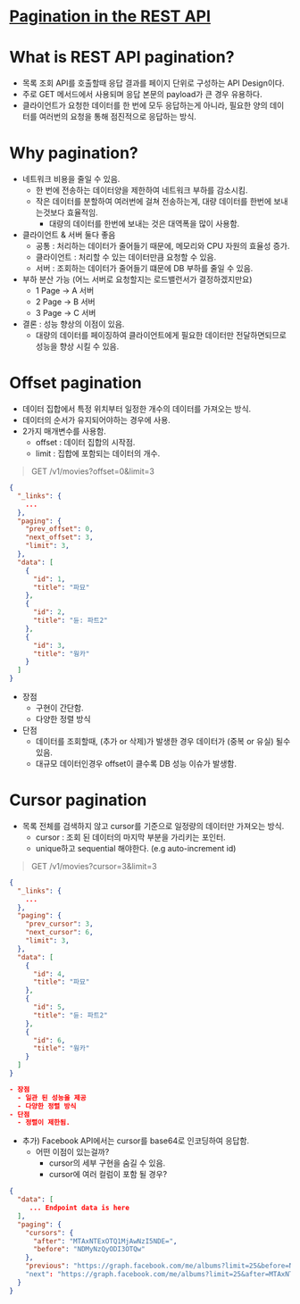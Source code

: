 # [Pagination in the REST API](https://developer.atlassian.com/server/confluence/pagination-in-the-rest-api/)

# What is REST API pagination?
- 목록 조회 API를 호출할때 응답 결과를 페이지 단위로 구성하는 API Design이다.
- 주로 GET 메서드에서 사용되며 응답 본문의 payload가 큰 경우 유용하다.
- 클라이언트가 요청한 데이터를 한 번에 모두 응답하는게 아니라, 필요한 양의 데이터를 여러번의 요청을 통해 점진적으로 응답하는 방식.

# Why pagination?
- 네트워크 비용을 줄일 수 있음.
  - 한 번에 전송하는 데이터양을 제한하여 네트워크 부하를 감소시킴.
  - 작은 데이터를 분할하여 여러번에 걸쳐 전송하는게, 대량 데이터를 한번에 보내는것보다 효율적임.
    - 대량의 데이터를 한번에 보내는 것은 대역폭을 많이 사용함.
- 클라이언트 & 서버 둘다 좋음
  - 공통 : 처리하는 데이터가 줄어들기 때문에, 메모리와 CPU 자원의 효율성 증가.
  - 클라이언트 : 처리할 수 있는 데이터만큼 요청할 수 있음.
  - 서버 : 조회하는 데이터가 줄어들기 떄문에 DB 부하를 줄일 수 있음.
- 부하 분산 가능 (어느 서버로 요청할지는 로드밸런서가 결정하겠지만요)
  - 1 Page -> A 서버
  - 2 Page -> B 서버
  - 3 Page -> C 서버
- 결론 : 성능 향상의 이점이 있음.
  - 대량의 데이터를 페이징하여 클라이언트에게 필요한 데이터만 전달하면되므로 성능을 향상 시킬 수 있음.

# Offset pagination
- 데이터 집합에서 특정 위치부터 일정한 개수의 데이터를 가져오는 방식.
- 데이터의 순서가 유지되어야하는 경우에 사용.
- 2가지 매개변수를 사용함.
  - offset : 데이터 집합의 시작점. 
  - limit : 집합에 포함되는 데이터의 개수.
> GET /v1/movies?offset=0&limit=3
```json
{
  "_links": {
    ...
  },
  "paging": {
    "prev_offset": 0,
    "next_offset": 3,
    "limit": 3,
  },
  "data": [
    {
      "id": 1,
      "title": "파묘"
    },
    {
      "id": 2,
      "title": "듄: 파트2"
    },
    {
      "id": 3,
      "title": "웡카"
    }
  ]
}
```
- 장점
  - 구현이 간단함.
  - 다양한 정렬 방식 
- 단점
  - 데이터를 조회할때, (추가 or 삭제)가 발생한 경우 데이터가 (중복 or 유실) 될수 있음.
  - 대규모 데이터인경우 offset이 클수록 DB 성능 이슈가 발생함.

# Cursor pagination
- 목록 전체를 검색하지 않고 cursor를 기준으로 일정량의 데이터만 가져오는 방식.
  - cursor : 조회 된 데이터의 마지막 부분을 가리키는 포인터.
  - unique하고 sequential 해야한다. (e.g auto-increment id)
> GET /v1/movies?cursor=3&limit=3
```json
{
  "_links": {
    ...
  },
  "paging": {
    "prev_cursor": 3,
    "next_cursor": 6,
    "limit": 3,  
  },
  "data": [
    {
      "id": 4,
      "title": "파묘"
    },
    {
      "id": 5,
      "title": "듄: 파트2"
    },
    {
      "id": 6,
      "title": "웡카"
    }
  ]
}

- 장점
  - 일관 된 성능을 제공
  - 다양한 정렬 방식
- 단점
  - 정렬이 제한됨.

```
- 추가) Facebook API에서는 cursor를 base64로 인코딩하여 응답함.
  - 어떤 이점이 있는걸까?
    - cursor의 세부 구현을 숨길 수 있음.
    - cursor에 여러 컬럼이 포함 될 경우?
```json
{
  "data": [
     ... Endpoint data is here
  ],
  "paging": {
    "cursors": {
      "after": "MTAxNTExOTQ1MjAwNzI5NDE=",
      "before": "NDMyNzQyODI3OTQw"
    },
    "previous": "https://graph.facebook.com/me/albums?limit=25&before=NDMyNzQyODI3OTQw"
    "next": "https://graph.facebook.com/me/albums?limit=25&after=MTAxNTExOTQ1MjAwNzI5NDE="
  }
}
```
